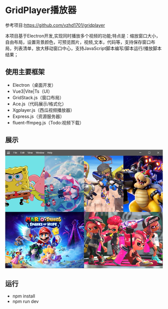 # GridPlayer播放器

参考项目:<https://github.com/vzhd1701/gridplayer>

本项目基于Electron开发,实现同时播放多个视频的功能;特点是：缩放窗口大小，自由布局，设置背景颜色，可预览图片，视频,文本，代码等，支持保存窗口布局，列表清单，放大移动窗口中心，支持JavaScript脚本编写/脚本运行/播放脚本结果；

## 使用主要框架

- Electron（桌面开发）
- Vue3|Vite|Ts（UI）
- GridStack.js（窗口布局）
- Ace.js（代码展示/格式化）
- Xgplayer.js（西瓜视频播放器）
- Express.js（资源服务器）
- fluent-ffmpeg.js（Todo:视频下载）

## 展示

![img](./images/show.png)

## 运行

- npm install
- npm run dev
